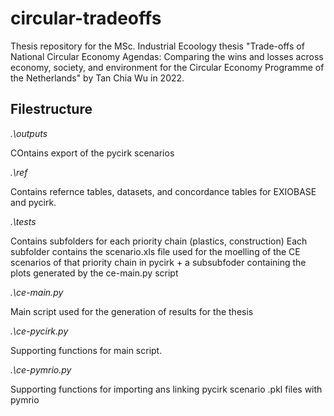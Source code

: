 # circular-tradeoffs

Thesis repository for the MSc. Industrial Ecoology thesis "Trade-offs of National Circular Economy Agendas: 
Comparing the wins and losses across economy, society, and environment for the Circular Economy Programme of the Netherlands"
by Tan Chia Wu in 2022.

## Filestructure

*.\outputs*

COntains export of the pycirk scenarios

*.\ref*

Contains refernce tables, datasets, and concordance tables for EXIOBASE and pycirk.

*.\tests*

Contains subfolders for each priority chain (plastics, construction)
Each subfolder contains the scenario.xls file used for the moelling of the CE scenarios of that priority chain in pycirk + a subsubfoder containing the plots generated by the ce-main.py script


*.\ce-main.py*

Main script used for the generation of results for the thesis

*.\ce-pycirk.py*

Supporting functions for main script.

*.\ce-pymrio.py*

Supporting functions for importing ans linking pycirk scenario .pkl files with pymrio
